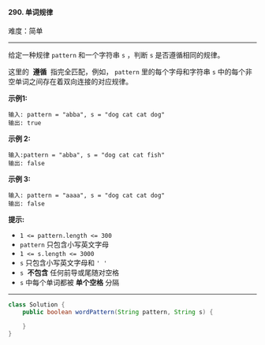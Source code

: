 #### 290. 单词规律

难度：简单

---

给定一种规律 `pattern` 和一个字符串 `s` ，判断 `s` 是否遵循相同的规律。

这里的  **遵循**  指完全匹配，例如， `pattern` 里的每个字母和字符串 `s` 中的每个非空单词之间存在着双向连接的对应规律。

**示例1:**

```
输入: pattern = "abba", s = "dog cat cat dog"
输出: true
```

**示例 2:**

```
输入:pattern = "abba", s = "dog cat cat fish"
输出: false
```

**示例 3:**

```
输入: pattern = "aaaa", s = "dog cat cat dog"
输出: false
```

**提示:**

* `1 <= pattern.length <= 300`
* `pattern` 只包含小写英文字母
* `1 <= s.length <= 3000`
* `s` 只包含小写英文字母和 `' '`
* `s`  **不包含**  任何前导或尾随对空格
* `s` 中每个单词都被  **单个空格**  分隔

---

```Java
class Solution {
    public boolean wordPattern(String pattern, String s) {

    }
}
```